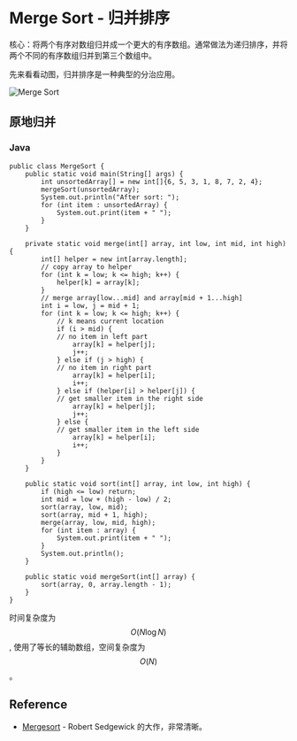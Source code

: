 # Merge Sort - 归并排序

核心：将两个有序对数组归并成一个更大的有序数组。通常做法为递归排序，并将两个不同的有序数组归并到第三个数组中。

先来看看动图，归并排序是一种典型的分治应用。

![Merge Sort](../shared-files/images/merge_sort.gif)

## 原地归并

### Java

```
public class MergeSort {
	public static void main(String[] args) {
		int unsortedArray[] = new int[]{6, 5, 3, 1, 8, 7, 2, 4};
		mergeSort(unsortedArray);
		System.out.println("After sort: ");
		for (int item : unsortedArray) {
			System.out.print(item + " ");
		}
	}

	private static void merge(int[] array, int low, int mid, int high) {
		int[] helper = new int[array.length];
		// copy array to helper
		for (int k = low; k <= high; k++) {
			helper[k] = array[k];
		}
		// merge array[low...mid] and array[mid + 1...high]
		int i = low, j = mid + 1;
		for (int k = low; k <= high; k++) {
			// k means current location
			if (i > mid) {
			// no item in left part
				array[k] = helper[j];
				j++;
			} else if (j > high) {
			// no item in right part
				array[k] = helper[i];
				i++;
			} else if (helper[i] > helper[j]) {
			// get smaller item in the right side
				array[k] = helper[j];
				j++;
			} else {
			// get smaller item in the left side
				array[k] = helper[i];
				i++;
			}
		}
	}

	public static void sort(int[] array, int low, int high) {
		if (high <= low) return;
		int mid = low + (high - low) / 2;
		sort(array, low, mid);
		sort(array, mid + 1, high);
		merge(array, low, mid, high);
		for (int item : array) {
			System.out.print(item + " ");
		}
		System.out.println();
	}

	public static void mergeSort(int[] array) {
		sort(array, 0, array.length - 1);
	}
}
```

时间复杂度为 $$O(N \log N)$$, 使用了等长的辅助数组，空间复杂度为 $$O(N)$$。

## Reference

- [Mergesort](http://algs4.cs.princeton.edu/22mergesort/) - Robert Sedgewick 的大作，非常清晰。

